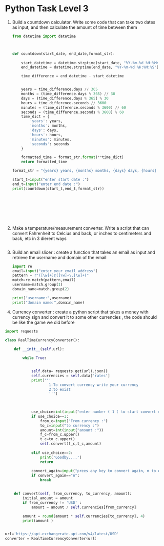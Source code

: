 # Python Task Level 3

1. Build a countdown calculator. Write some code that can take two dates as input, and
   then calculate the amount of time between them

   ```py
   from datetime import datetime
   
   
   
   def countdown(start_date, end_date,format_str):
        
       start_datetime = datetime.strptime(start_date, "%Y-%m-%d %H:%M:%S")
       end_datetime = datetime.strptime(end_date, "%Y-%m-%d %H:%M:%S")
   
       time_difference = end_datetime - start_datetime
   
   
       years = time_difference.days // 365
       months = (time_difference.days % 365) // 30
       days = (time_difference.days % 365) % 30
       hours = time_difference.seconds // 3600
       minutes = (time_difference.seconds % 3600) // 60
       seconds = (time_difference.seconds % 3600) % 60
       time_dict = {
           'years': years,
           'months': months,
           'days': days,
           'hours': hours,
           'minutes': minutes,
           'seconds': seconds
       }
   
       formatted_time = format_str.format(**time_dict)
       return formatted_time
   
   format_str = "{years} years, {months} months, {days} days, {hours} hours, {minutes} minutes, {seconds} seconds"
   
   start_t=input("enter start date :")
   end_t=input("enter end date :")
   print(countdown(start_t,end_t,format_str))
   
   
   
   
   
   
   
   
   
   ```

   

2. Make a temperature/measurement converter. Write a script that can convert
   Fahrenheit to Celcius and back, or inches to centimeters and back, etc in 3 dierent
   ways

   ```
   
   ```

   

   

   

3. Build an email slicer : create a function that takes an email as input and retrieve the
   username and domain of the email

   ```py
   import re
   email=input("enter your email address")
   pattern = r"([\w]+)@([\w]+\.[\w]+)"
   match=re.match(pattern,email)
   username=match.group(1)
   domain_name=match.group(2)
   
   print("username:",username)
   print("domain name:",domain_name)
   
   ```

   

   

   

   

4. Currency converter : create a python script that takes a money with currency sign and
   convert it to some other currencies , the code should be like the game we did before

   

   

```py
import requests

class RealTimeCurrencyConverter():
    
    def __init__(self,url):

        while True:


            self.data= requests.get(url).json()
            self.currencies = self.data['rates']
            print('''
                    1-To convert currency write your currency 
                    2:to exist 
                    ''')
                
        

            use_choice=int(input("enter number ( 1 ) to start convert currency: "))
            if use_choice==1: 
                from_c=input("From currency :")
                to_c=input("to currency :")
                amount=int(input("amount :"))
                f_c=from_c.upper()
                t_c=to_c.upper()
                self.convert(f_c,t_c,amount)
            
            elif use_choice==2: 
                print('Goodby....')
                return
            
            convert_again=input("prees any key to convert again, n to exit:")
            if convert_again=="n":
                break
                        

    def convert(self, from_currency, to_currency, amount): 
        initial_amount = amount  
        if from_currency != 'USD' : 
            amount = amount / self.currencies[from_currency] 
    
        amount = round(amount * self.currencies[to_currency], 4) 
        print(amount ) 


url='https://api.exchangerate-api.com/v4/latest/USD'
converter = RealTimeCurrencyConverter(url)






```





